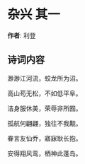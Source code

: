# 杂兴  其一

**作者**: 利登

## 诗词内容

渺渺江河流，蛟龙所为沼。

高山苟无松，不如低平阜。

洁身服休美，荣辱非所囿。

孤航何翩翩，独往不我觏。

眷言友仙乔，寤寐耿长抱。

安得翔风鸾，栖神此蓬岛。

